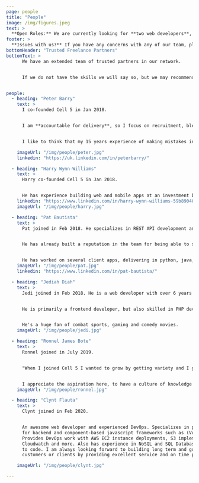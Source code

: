 ```yaml
---
page: people
title: "People"
image: /img/figures.jpeg
text: >
  **Open Roles:** We are currently looking for **two web developers**, a **web designer** and a **social media marketing manager** to join our team. [Apply Now](/contact).
footer: >
  **Issues with us?** If you have any concerns with any of our team, please let us know in confidence, as we would much rather address it. [Report repuational concern](/contact).
bottomHeader: "Trusted Freelance Partners"
bottomText: >
      We have an extended team of trusted partners in our network. 


      If we do not have the skills we will say so, but we may recommend a partner or a joint venture.


people:
  - heading: "Peter Barry"
    text: >
      I co-founded Cell 5 in Jan 2018. 


      I am **accountable for delivery**, so I focus on recruitment, blending the right teams, and unblocking them. I listen to clients and the team and change things quickly when needed.


      I like to think that my 15 years experience of making mistakes in the software industry means I have less left to make!

    imageUrl: "/img/people/peter.jpg"
    linkedin: "https://uk.linkedin.com/in/peterbarry/"

  - heading: "Harry Wynn-Williams"
    text: >
      Harry co-founded Cell 5 in Jan 2018.


      He has experience building web and mobile apps at an investment bank, in the gaming industry and for multiple start-up clients. He loves building complex UIs, especially when it's with Vue.js or ReactJs.
    linkedin: "https://www.linkedin.com/in/harry-wynn-williams-59b89040/"
    imageUrl: "/img/people/harry.jpg"

  - heading: "Pat Bautista"
    text: >
      Pat joined in Feb 2018. He specializes in REST API development and integration. 


      He has already built a reputation in the team for being able to solve any problem he is given. 


      He has worked on several client apps, delivering in python, java, node and golang.
    imageUrl: "/img/people/pat.jpg"
    linkedin: "https://www.linkedin.com/in/pat-bautista/"

  - heading: "Jediah Diah"
    text: >
      Jedi joined in Feb 2018. He is a web developer with over 6 years of experience. 


      He is primarily a frontend developer, but also skilled in PHP development. 


      He's a huge fan of combat sports, gaming and comedy movies.
    imageUrl: "/img/people/jedi.jpg"

  - heading: "Ronnel James Bote"
    text: >
      Ronnel joined in July 2019. 


      "When I joined Cell 5 I wanted to grow by getting variety and I get to do quality work for multiple start-up companies. Having flexibility in my work schedule, helps not only with my work-life balance but also makes me productive because I can work at times I know I am at my fullest.


      I appreciate the aspiration here, to have a culture of knowledge sharing and empathy - making mistakes is an opportunity to learn more - there is no such thing as a stupid question."
    imageUrl: "/img/people/ronnel.jpg"

  - heading: "Clynt Flauta"
    text: >
      Clynt joined in Feb 2020. 


      An awesome web developer and experienced DevOps. Specializes in python based frameworks
      for backend and component-based javascript frameworks such as (Vue, React) for frontend.
      Provides DevOps work with AWS EC2 instance deployments, S3 implementations, Lambda,
      Cloudwatch and more. Also has experience in NoSQL and SQL Databases. Passionate and loves
      to code. I am always looking forward to building long term and good relationships with my
      customers or clients by providing excellent service and on time project delivery.

    imageUrl: "/img/people/clynt.jpg"
  
---
```

